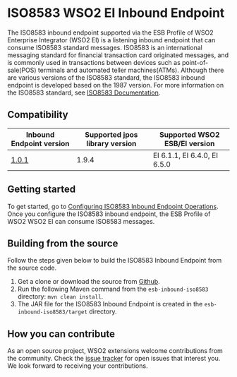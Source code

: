 # ISO8583 WSO2 EI Inbound Endpoint

The ISO8583 inbound endpoint supported via the ESB Profile of WSO2 Enterprise Integrator (WSO2 EI) is a listening inbound endpoint that can consume ISO8583 standard messages.
ISO8583 is an international messaging standard for financial transaction card originated messages, and is commonly used in transactions between devices such as point-of-sale(POS) terminals and automated teller machines(ATMs).
Although there are various versions of the ISO8583 standard, the ISO8583 inbound endpoint is developed based on the 1987 version. For more information on the ISO8583 standard, see [ISO8583 Documentation](https://en.wikipedia.org/wiki/ISO_8583).

## Compatibility

| Inbound Endpoint version | Supported jpos library version | Supported WSO2 ESB/EI version |
| ------------- | ---------------|------------- |
| [1.0.1](https://github.com/wso2-extensions/esb-inbound-iso8583/tree/org.wso2.carbon.inbound.iso8583-1.0.1) | 1.9.4 | EI 6.1.1, EI 6.4.0, EI 6.5.0   |


## Getting started
To get started, go to [Configuring ISO8583 Inbound Endpoint Operations](docs/config.md). Once you configure the ISO8583 inbound endpoint, the ESB Profile of WSO2 WSO2 EI can consume ISO8583 messages.


## Building from the source

Follow the steps given below to build the ISO8583 Inbound Endpoint from the source code.

1. Get a clone or download the source from [Github](https://github.com/wso2-extensions/esb-inbound-iso8583).
2. Run the following Maven command from the `esb-inbound-iso8583` directory: `mvn clean install`.
3. The JAR file for the ISO8583 Inbound Endpoint is created in the `esb-inbound-iso8583/target` directory.


## How you can contribute

As an open source project, WSO2 extensions welcome contributions from the community.
Check the [issue tracker](https://github.com/wso2-extensions/esb-inbound-iso8583/issues) for open issues that interest you. We look forward to receiving your contributions.
